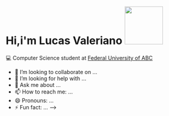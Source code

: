  #  Hi,i'm Lucas Valeriano <img src="https://media.giphy.com/media/H1jSPXCJmo8AZi3gdP/giphy.gif" height="100px" width="100px">


:computer: Computer Science student at [Federal University of ABC](https://www.ufabc.edu.br/)
- 👯 I’m looking to collaborate on ...
- 🤔 I’m looking for help with ...
- 💬 Ask me about ...
- 📫 How to reach me: ...
- 😄 Pronouns: ...
- ⚡ Fun fact: ...
-->
